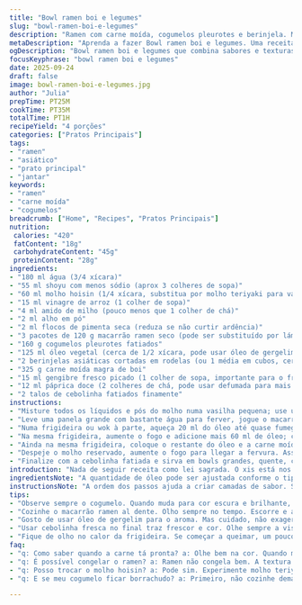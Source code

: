 ```yaml
---
title: "Bowl ramen boi e legumes"
slug: "bowl-ramen-boi-e-legumes"
description: "Ramen com carne moída, cogumelos pleurotes e berinjela. Molho equilibrado que mistura shoyu, hoisin, toque de vinagre de arroz e pimenta. Texturas variam entre o macio da massa e a crocância quase caramelizada dos cogumelos. Processo inclui dourar bem as carnes e legumes para extrair sabor, depois cozinhar a massa até o ponto certo. Ideal para jantar quebrando rotina e usando ingredientes simples, com substituições possíveis para manter na linha sem lactose e alergênicos. Aprenda a reconhecer o ponto certo pelo aroma e visual, mais que tempo exato, evitando massa mole ou legumes crus. Confere uma experiência oriental prática, cheia de cor e sabor."
metaDescription: "Aprenda a fazer Bowl ramen boi e legumes. Uma receita deliciosa de ramen com carne moída e legumes crocantes."
ogDescription: "Bowl ramen boi e legumes que combina sabores e texturas. Uma refeição prática e cheia de sabor para o jantar."
focusKeyphrase: "bowl ramen boi e legumes"
date: 2025-09-24
draft: false
image: bowl-ramen-boi-e-legumes.jpg
author: "Julia"
prepTime: PT25M
cookTime: PT35M
totalTime: PT1H
recipeYield: "4 porções"
categories: ["Pratos Principais"]
tags:
- "ramen"
- "asiático"
- "prato principal"
- "jantar"
keywords:
- "ramen"
- "carne moída"
- "cogumelos"
breadcrumb: ["Home", "Recipes", "Pratos Principais"]
nutrition: 
 calories: "420"
 fatContent: "18g"
 carbohydrateContent: "45g"
 proteinContent: "28g"
ingredients:
- "180 ml água (3/4 xícara)"
- "55 ml shoyu com menos sódio (aprox 3 colheres de sopa)"
- "60 ml molho hoisin (1/4 xícara, substitua por molho teriyaki para variação)"
- "15 ml vinagre de arroz (1 colher de sopa)"
- "4 ml amido de milho (pouco menos que 1 colher de chá)"
- "2 ml alho em pó"
- "2 ml flocos de pimenta seca (reduza se não curtir ardência)"
- "3 pacotes de 120 g macarrão ramen seco (pode ser substituído por lámen comum seco)"
- "160 g cogumelos pleurotes fatiados"
- "125 ml óleo vegetal (cerca de 1/2 xícara, pode usar óleo de gergelim para aroma)"
- "2 berinjelas asiáticas cortadas em rodelas (ou 1 média em cubos, cerca de 350 g)"
- "325 g carne moída magra de boi"
- "15 ml gengibre fresco picado (1 colher de sopa, importante para o frescor)"
- "12 ml páprica doce (2 colheres de chá, pode usar defumada para mais perfume)"
- "2 talos de cebolinha fatiados finamente"
instructions:
- "Misture todos os líquidos e pós do molho numa vasilha pequena; use um batedor para dissolver bem o amido, sem fazer bolotas. Reserve."
- "Leve uma panela grande com bastante água para ferver, jogue o macarrão ramen, mexa de leve para não grudar; quando estiver firme, porém macio, escorra e enxague com água fria para interromper o cozimento e deixar menos pegajoso. Deixe de lado, escorrido."
- "Numa frigideira ou wok à parte, aqueça 20 ml do óleo até quase fumegar; jogue os pleurotes fatiados. Não mexa muito para que possam dourar uniformemente e soltar aroma tostado. Observe os bordos mudando de cor, quase crocantes, deve demorar uns 7 minutos. Tire e escorra em papel toalha, para tirar excesso de óleo."
- "Na mesma frigideira, aumente o fogo e adicione mais 60 ml de óleo; coloque as berinjelas cortadas. Aqui, o segredo está no calor alto para amolecer e criar uma crosta levemente açucarada. Tempere com sal e pimenta, mas pouco para não mascarar o próprio sabor da berinjela. Cozinhe até ficar translúcida e com manchas marrons brilhantes, uns 7 minutos também. Reserve junto dos cogumelos."
- "Ainda na mesma frigideira, coloque o restante do óleo e a carne moída, com o fogo forte. Vá desfazendo a carne com colher de pau, para dourar de modo homogêneo; evite mexer demais para não perder crocância. Quando começar a mudar de cor, adicione o gengibre fresco picado e a páprica, misture rápido para liberar aroma, seguando por cerca de 1 minuto."
- "Despeje o molho reservado, aumente o fogo para llegar a fervura. Assim que borbulhar, coloque o macarrão cozido, mexa com pinças ou dois garfos para não romper a massa, mas para que absorva a mistura de temperos. Volte a colocar os cogumelos e as berinjelas, misture suavemente."
- "Finalize com a cebolinha fatiada e sirva em bowls grandes, quente, cheirando aquele aroma de shoyu com toque levemente picante, macio e crocante na mesma colherada."
introduction: "Nada de seguir receita como lei sagrada. O xis está nos detalhes, controlar o fogo, observar quando o cogumelo alcança aquela cor escura brilhante quase caramelizada, e o gengibre que, ao fritar, solta aquele perfume que corta a gordura da carne. Berinjela merece respeito; não basta cozinhar, precisa ficar macia sem virar purê, e agarrar um pouco do óleo sem absorver demais. Aqui o ramen não fica melado, desligo o calor no ponto exato e mexo para não grudar. Com esses ingredientes simples, os sabores formam uma dança que não se entrega fácil, especialmente se trocar o molho hoisin por algo como um miso leve para atrelar um sabor mais profundo e menos doce. É a cozinha prática, que salva qualquer dia pesado e ainda sai na frente no sabor."
ingredientsNote: "A quantidade de óleo pode ser ajustada conforme o tipo. Óleo vegetal comum é neutro, mas misturar com óleo de gergelim torrado dá profundidade ao aroma. Berinjelas asiáticas são menos amargas e menores, mais fáceis de cozinhar por igual; se optar pela comum, corte em cubos e cozinhe mais devagar para evitar pedaços crus. Para a carne use moída com pouca gordura, evita excesso de gordura na panela. O molho hoisin tem açúcar e textura, substitua por molho teriyaki ou até uma colher pequena de pasta de missô para variações. Flocos de pimenta são opcionais; se não curtir picância, reduza a metade."
instructionsNote: "A ordem dos passos ajuda a criar camadas de sabor. Sair da rotina de cozinhar tudo junto é o segredo para que cada componente mantenha sua textura. Usar o mesmo óleo para os passos seguintes ajuda a intensificar o sabor, mas cuidado para não queimar - se exalar cheiro de queimado, jogue óleo novo e bata a frigideira. O ponto ideal para berinjela é quando está macia ao espetar o garfo, mas firme, e com colorido dourado. Cogumelos precisam ficar levemente crocantes; se cocidos demais, viram borrachudos. Macarrão deve ser al dente, jamais passa, então escorra e você para o cozimento com água fria. Mexer delicadamente ao final evita que o macarrão se parta e mantém a mistura do molho perfeita."
tips:
- "Observe sempre o cogumelo. Quando muda para cor escura e brilhante, é hora de retirar. Não deixe demais na frigideira. A crocância é essencial. O mesmo vale para a berinjela. O ponto tá no toque. Macia, mas firme. Se ficar muito mole, perdeu a graça."
- "Cozinhe o macarrão ramen al dente. Olho sempre no tempo. Escorre e água fria é o truque para parar o cozimento. Evita que fique pegajoso ou mole. Se não tiver ramen, pode usar soba ou macarrão comum. Só ajuste o tempo de cozimento."
- "Gosto de usar óleo de gergelim para o aroma. Mas cuidado, não exagere. O sabor pode dominar. Por isso, o normal tá bom. E a quantidade de óleo pode mudar dependendo do seu gosto. A carne moída escolhida deve ter pouca gordura. Isso muda a crocância e a textura."
- "Usar cebolinha fresca no final traz frescor e cor. Olhe sempre a visual do prato. As cores devem brilhar, tudo deve chamar a atenção. Se não tiver cebolinha, salsinha funciona. Mas não é a mesma coisa."
- "Fique de olho no calor da frigideira. Se começar a queimar, um pouco de óleo novo pode ajudar. O cheiro de queimado é um sinal que não deve ignorar. E sempre prove. Experimente na hora de adicionar o molho. O gosto vai se concentrar."
faq:
- "q: Como saber quando a carne tá pronta? a: Olhe bem na cor. Quando mudar de vermelho pra marrom, é sinal. Mas cuidado, não deixe passar. Ela deve ficar macia, não borrachuda. Se tá solta na frigideira, é por aí."
- "q: É possível congelar o ramen? a: Ramen não congela bem. A textura muda. Mas se sobrar, guarde na geladeira. Coma em até dois dias. O ideal é fazer só o que for comer na hora. Se sobrar, resquente delicadamente."
- "q: Posso trocar o molho hoisin? a: Pode sim. Experimente molho teriyaki. Tem um sabor mais doce. Ou miso leve se quiser algo mais profundo. Mas lembrando, cada molho muda a receita. Ajuste os temperos."
- "q: E se meu cogumelo ficar borrachudo? a: Primeiro, não cozinhe demais. Se isso acontecer, use em caldos ou sopas. Dão gosto, mas a textura não vai ser boa. Da próxima vez, controle o tempo na frigideira."

---
```

